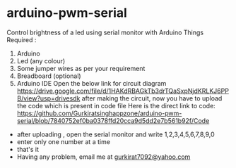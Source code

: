 # arduino-pwm-serial
Control brightness of a led using serial monitor with Arduino
Things Required :
1. Arduino
2. Led (any colour)
3. Some jumper wires as per your requirement
4. Breadboard (optional)
5. Arduino IDE
Open the below link for circuit diagram
https://drive.google.com/file/d/1HAKdRBAGkTb3drTQaSxpNjdKRLKJ6PPB/view?usp=drivesdk
after making the circuit, now you have to upload the code which is present in code file 
Here is the direct link to code: https://github.com/Gurkiratsinghappzone/arduino-pwm-serial/blob/7840752ef0ba0378ffd20cca9d5dd2e7b561b92f/Code
 * after uploading , open the serial monitor and write 1,2,3,4,5,6,7,8,9,0
 * enter only one number at a time
 * that's it 
 * Having any problem, email me at gurkirat7092@yahoo.com
